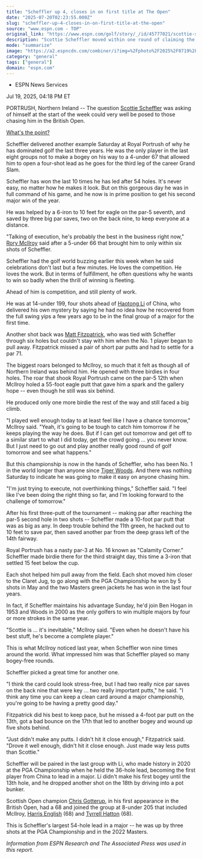 ```yaml
---
title: "Scheffler up 4, closes in on first title at The Open"
date: "2025-07-20T02:23:55.000Z"
slug: "scheffler-up-4-closes-in-on-first-title-at-the-open"
source: "www.espn.com - TOP"
original_link: "https://www.espn.com/golf/story/_/id/45777021/scottie-scheffler-builds-4-shot-lead-open-championship"
description: "Scottie Scheffler moved within one round of claiming the third leg of the Grand Slam on Saturday when he made an eagle and two big par saves for a 4-under 67 in The Open that gave him a four-shot lead at Royal Portrush."
mode: "summarize"
image: "https://a2.espncdn.com/combiner/i?img=%2Fphoto%2F2025%2F0719%2Fr1521007_1296x729_16%2D9.jpg"
category: "general"
tags: ["general"]
domain: "espn.com"
---
```

<div id="readability-page-1" class="page"><div><div><ul><li><p>ESPN News Services</p></li></ul><p><span>Jul 19, 2025, 04:18 PM ET</span></p></div><p>PORTRUSH, Northern Ireland -- The question <a data-player-guid="38cbeebe-aac8-fb36-dce0-cf45436086e4" href="https://www.espn.com/golf/player/_/id/9478/scottie-scheffler">Scottie Scheffler</a> was asking of himself at the start of the week could very well be posed to those chasing him in the British Open.</p><p><a href="https://www.espn.com/golf/story/_/id/45745697/scottie-scheffler-take-success-golf-point">What's the point?</a></p><p>Scheffler delivered another example Saturday at Royal Portrush of why he has dominated golf the last three years. He was the only player in the last eight groups not to make a bogey on his way to a 4-under 67 that allowed him to open a four-shot lead as he goes for the third leg of the career Grand Slam.</p><p>Scheffler has won the last 10 times he has led after 54 holes. It's never easy, no matter how he makes it look. But on this gorgeous day he was in full command of his game, and he now is in prime position to get his second major win of the year.</p><p>He was helped by a 6-iron to 10 feet for eagle on the par-5 seventh, and saved by three big par saves, two on the back nine, to keep everyone at a distance.</p><p>"Talking of execution, he's probably the best in the business right now," <a data-player-guid="65575c5e-0ef2-9f58-6495-42da8638a332" href="http://www.espn.com/golf/player/_/id/3470/rory-mcilroy">Rory McIlroy</a> said after a 5-under 66 that brought him to only within six shots of Scheffler.</p><p>Scheffler had the golf world buzzing earlier this week when he said celebrations don't last but a few minutes. He loves the competition. He loves the work. But in terms of fulfillment, he often questions why he wants to win so badly when the thrill of winning is fleeting.</p><p>Ahead of him is competition, and still plenty of work.</p><p>He was at 14-under 199, four shots ahead of <a href="https://www.espn.com/golf/player/_/id/9221/haotong-li">Haotong Li</a> of China, who delivered his own mystery by saying he had no idea how he recovered from the full swing yips a few years ago to be in the final group of a major for the first time.</p><p>Another shot back was <a data-player-guid="a11204a7-ef27-3f00-a28e-358ee5984e77" href="http://www.espn.com/golf/player/_/id/9037/matt-fitzpatrick">Matt Fitzpatrick</a>, who was tied with Scheffler through six holes but couldn't stay with him when the No. 1 player began to pull away. Fitzpatrick missed a pair of short par putts and had to settle for a par 71.</p><p>The biggest roars belonged to McIlroy, so much that it felt as though all of Northern Ireland was behind him. He opened with three birdies in four holes. The roar that shook Royal Portrush came on the par-5 12th when McIlroy holed a 55-foot eagle putt that gave him a spark and the gallery hope -- even though he still was six behind.</p><p>He produced only one more birdie the rest of the way and still faced a big climb.</p><p>"I played well enough today to at least feel like I have a chance tomorrow," McIlroy said. "Yeah, it's going to be tough to catch him tomorrow if he keeps playing the way he does. But if I can get out tomorrow and get off to a similar start to what I did today, get the crowd going ... you never know. But I just need to go out and play another really good round of golf tomorrow and see what happens."</p><p>But this championship is now in the hands of Scheffler, who has been No. 1 in the world longer than anyone since <a data-player-guid="b967ea91-ed2c-fad0-cf10-ba1dda3f869e" href="https://www.espn.com/golf/player/_/id/462/tiger-woods">Tiger Woods</a>. And there was nothing Saturday to indicate he was going to make it easy on anyone chasing him.</p><p>"I'm just trying to execute, not overthinking things," Scheffler said. "I feel like I've been doing the right thing so far, and I'm looking forward to the challenge of tomorrow."</p><p>After his first three-putt of the tournament -- making par after reaching the par-5 second hole in two shots -- Scheffler made a 10-foot par putt that was as big as any. In deep trouble behind the 11th green, he hacked out to 10 feet to save par, then saved another par from the deep grass left of the 14th fairway.</p><p>Royal Portrush has a nasty par-3 at No. 16 known as "Calamity Corner." Scheffler made birdie there for the third straight day, this time a 3-iron that settled 15 feet below the cup.</p><p>Each shot helped him pull away from the field. Each shot moved him closer to the Claret Jug, to go along with the PGA Championship he won by 5 shots in May and the two Masters green jackets he has won in the last four years.</p><p>In fact, if Scheffler maintains his advantage Sunday, he'd join Ben Hogan in 1953 and Woods in 2000 as the only golfers to win multiple majors by four or more strokes in the same year.</p><p>"Scottie is ... it's inevitable," McIlroy said. "Even when he doesn't have his best stuff, he's become a complete player."</p><p>This is what McIlroy noticed last year, when Scheffler won nine times around the world. What impressed him was that Scheffler played so many bogey-free rounds.</p><p>Scheffler picked a great time for another one.</p><p>"I think the card could look stress-free, but I had two really nice par saves on the back nine that were key ... two really important putts," he said. "I think any time you can keep a clean card around a major championship, you're going to be having a pretty good day."</p><p>Fitzpatrick did his best to keep pace, but he missed a 4-foot par putt on the 13th, got a bad bounce on the 17th that led to another bogey and wound up five shots behind.</p><p>"Just didn't make any putts. I didn't hit it close enough," Fitzpatrick said. "Drove it well enough, didn't hit it close enough. Just made way less putts than Scottie."</p><p>Scheffler will be paired in the last group with Li, who made history in 2020 at the PGA Championship when he held the 36-hole lead, becoming the first player from China to lead in a major. Li didn't make his first bogey until the 13th hole, and he dropped another shot on the 18th by driving into a pot bunker.</p><p>Scottish Open champion <a data-player-guid="5298f3ab-57a0-3df2-b4c6-4b659bf19334" href="https://www.espn.com/golf/player/_/id/469075/chris-gotterup">Chris Gotterup</a>, in his first appearance in the British Open, had a 68 and joined the group at 8-under 205 that included McIlroy, <a data-player-guid="91d6bef0-8a59-459a-04ed-11121ff3d5e7" href="https://www.espn.com/golf/player/_/id/5408/harris-english">Harris English</a> (68) and <a data-player-guid="ab95205e-c964-97c7-c309-9841844bc546" href="https://www.espn.com/golf/player/_/id/5553/tyrrell-hatton">Tyrrell Hatton</a> (68).</p><p>This is Scheffler's largest 54-hole lead in a major -- he was up by three shots at the PGA Championship and in the 2022 Masters.</p><p><i>Information from ESPN Research and The Associated Press was used in this report.</i></p>
</div></div>